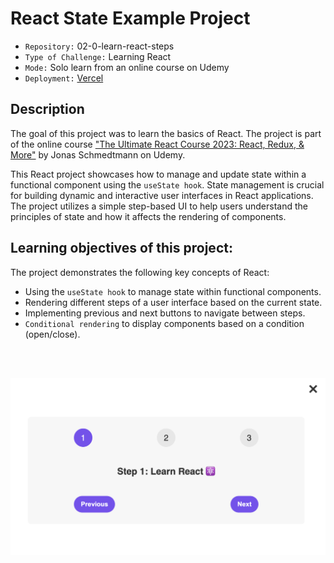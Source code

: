 # React State Example Project

- `Repository:` 02-0-learn-react-steps
- `Type of Challenge:` Learning React
- `Mode:` Solo learn from an online course on Udemy
- `Deployment:` [Vercel]()

## Description

The goal of this project was to learn the basics of React. The project is part of the online course ["The Ultimate React Course 2023: React, Redux, & More"](https://www.udemy.com/share/108PTK3@svd7LSKS9ey6F-mAoiPwPf0maT7NoRyTUO4HqpNWgU6hsdF-ESPRYJMbg9njS0DY-g==/) by Jonas Schmedtmann on Udemy.

This React project showcases how to manage and update state within a functional component using the `useState hook`. State management is crucial for building dynamic and interactive user interfaces in React applications. The project utilizes a simple step-based UI to help users understand the principles of state and how it affects the rendering of components.

## Learning objectives of this project:

The project demonstrates the following key concepts of React:

- Using the `useState hook` to manage state within functional components.
- Rendering different steps of a user interface based on the current state.
- Implementing previous and next buttons to navigate between steps.
- `Conditional rendering` to display components based on a condition (open/close).

<br>
<br>

<div align="center">

![Preview](learn-react-steps.png)

</div>

